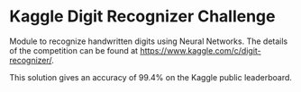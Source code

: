 # Kaggle Digit Recognizer Challenge

Module to recognize handwritten digits using Neural Networks. The details of the competition can be found at <https://www.kaggle.com/c/digit-recognizer/>.

This solution gives an accuracy of 99.4% on the Kaggle public leaderboard.